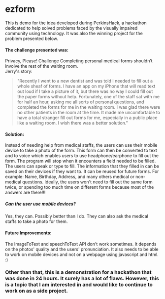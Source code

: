 # ezform
This is demo for the idea developed during PerkinsHack, a hackathon dedicated to help solved problems faced by the visually impaired community using technology. It was also the winning project for the problem presented below.

#### The challenge presented was:
Privacy, Please!
Challenge
Completing personal medical forms shouldn’t involve the rest of the waiting room.  
Jerry's story: 
>"Recently I went to a new dentist and was told I needed to fill out a whole sheaf of forms. I have an app on my iPhone that will read text out loud if I take a picture of it, but there was no way I could fill out the paper forms without help.
Fortunately, one of the staff sat with me for half an hour, asking me all sorts of personal questions, and completed the forms for me in the waiting room. I was glad there were no other patients in the room at the time.
It made me uncomfortable to have a total stranger fill out forms for me, especially in a public place like a waiting room. I wish there was a better solution."

#### Solution:
Instead of needing help from medical staffs, the users can use their mobile device to take a photo of the form. This form can then be converted to text and to voice which enables users to use headphone/earphone to fill out the form. The program will stop when it encounters a field needed to be filled. The users can speak or type to fill. The information that they filled in can be saved on their devices if they want to. It can be reused for future forms. For example: Name, Birthday, Address, and many others medical or non-medical questions. Ideally, the users won't need to fill out the same form twice, or spending too much time on different forms because most of the answers are there!!!

##### Can the user use mobile devices?
Yes, they can. Possibly better than I do. They can also ask the medical staffs to take a photo for them. 


#### Future Improvements:
The ImageToText and speechToText API don't work sometimes. It depends on the photos' quality and the users' pronunciation. It also needs to be able to work on mobile devices and not on a webpage using javascript and html. :)

### Other than that, this is a demonstration for a hackathon that was done in 24 hours. It surely has a lot of flaws. However, this is a topic that I am interested in and would like to continue to work on as a side project.

